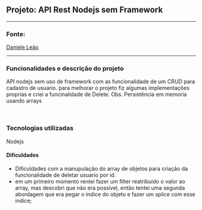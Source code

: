 
## Projeto: API Rest Nodejs sem Framework
---

### Fonte: 
[Daniele Leão](https://www.youtube.com/watch?v=c39UfvCR-gk)

---
### Funcionalidades e descrição do projeto

API nodejs sem uso de framework com as funcionalidade de um CRUD para cadastro de usuario.
para melhorar o projeto fiz algumas implementações proprias e criei a funcinalidade de Delete.
Obs. Persistência em memoria usando arrays

<br>

### Tecnologias utilizadas
 Nodejs

#### Dificuldades
- Dificuldades com a manupulação do array de objetos para criação da funcionalidade de deletar usuario por id.
- em um primeiro momento rentei fazer um filter reatribuido o valor ao array, mas descobri que não era possivel, então tentei uma segunda abordagem que era pegar o indice do objeto e fazer um splice com esse indice;


